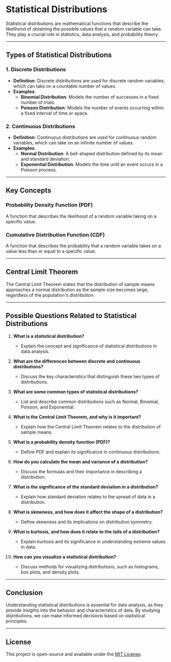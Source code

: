 # Statistical Distributions

Statistical distributions are mathematical functions that describe the likelihood of obtaining the possible values that a random variable can take. They play a crucial role in statistics, data analysis, and probability theory.

---

## Types of Statistical Distributions

### 1. Discrete Distributions
- **Definition**: Discrete distributions are used for discrete random variables, which can take on a countable number of values.
- **Examples**:
  - **Binomial Distribution**: Models the number of successes in a fixed number of trials.
  - **Poisson Distribution**: Models the number of events occurring within a fixed interval of time or space.

### 2. Continuous Distributions
- **Definition**: Continuous distributions are used for continuous random variables, which can take on an infinite number of values.
- **Examples**:
  - **Normal Distribution**: A bell-shaped distribution defined by its mean and standard deviation.
  - **Exponential Distribution**: Models the time until an event occurs in a Poisson process.

---

## Key Concepts

### Probability Density Function (PDF)
A function that describes the likelihood of a random variable taking on a specific value.

### Cumulative Distribution Function (CDF)
A function that describes the probability that a random variable takes on a value less than or equal to a specific value.

---

## Central Limit Theorem
The Central Limit Theorem states that the distribution of sample means approaches a normal distribution as the sample size becomes large, regardless of the population's distribution.

---

## Possible Questions Related to Statistical Distributions

1. **What is a statistical distribution?**
   - Explain the concept and significance of statistical distributions in data analysis.

2. **What are the differences between discrete and continuous distributions?**
   - Discuss the key characteristics that distinguish these two types of distributions.

3. **What are some common types of statistical distributions?**
   - List and describe common distributions such as Normal, Binomial, Poisson, and Exponential.

4. **What is the Central Limit Theorem, and why is it important?**
   - Explain how the Central Limit Theorem relates to the distribution of sample means.

5. **What is a probability density function (PDF)?**
   - Define PDF and explain its significance in continuous distributions.

6. **How do you calculate the mean and variance of a distribution?**
   - Discuss the formulas and their importance in describing a distribution.

7. **What is the significance of the standard deviation in a distribution?**
   - Explain how standard deviation relates to the spread of data in a distribution.

8. **What is skewness, and how does it affect the shape of a distribution?**
   - Define skewness and its implications on distribution symmetry.

9. **What is kurtosis, and how does it relate to the tails of a distribution?**
   - Explain kurtosis and its significance in understanding extreme values in data.

10. **How can you visualize a statistical distribution?**
    - Discuss methods for visualizing distributions, such as histograms, box plots, and density plots.

---

## Conclusion

Understanding statistical distributions is essential for data analysis, as they provide insights into the behavior and characteristics of data. By studying distributions, we can make informed decisions based on statistical principles.

---

## License

This project is open-source and available under the [MIT License](LICENSE).

